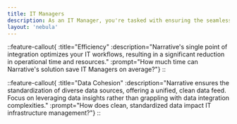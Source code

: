 ```yaml
---
title: IT Managers
description: As an IT Manager, you're tasked with ensuring the seamless operation and security of your company's IT infrastructure. Narrative's no-code software and AI assistants allow your team to streamline operations and enhance productivity.
layout: 'nebula'
---
```


::feature-callout{ :title="Efficiency" :description="Narrative's single point of integration optimizes your IT workflows, resulting in a significant reduction in operational time and resources." :prompt="How much time can Narrative's solution save IT Managers on average?"}
::

::feature-callout{ :title="Data Cohesion" :description="Narrative ensures the standardization of diverse data sources, offering a unified, clean data feed. Focus on leveraging data insights rather than grappling with data integration complexities." :prompt="How does clean, standardized data impact IT infrastructure management?"}
::
